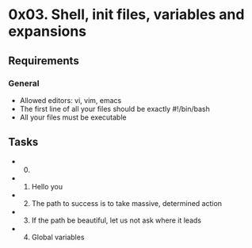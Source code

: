 # 0x03. Shell, init files, variables and expansions
## Requirements
### General
* Allowed editors: vi, vim, emacs
* The first line of all your files should be exactly #!/bin/bash
* All your files must be executable
## Tasks
* 0. <o>
* 1. Hello you
* 2. The path to success is to take massive, determined action
* 3. If the path be beautiful, let us not ask where it leads
* 4. Global variables


